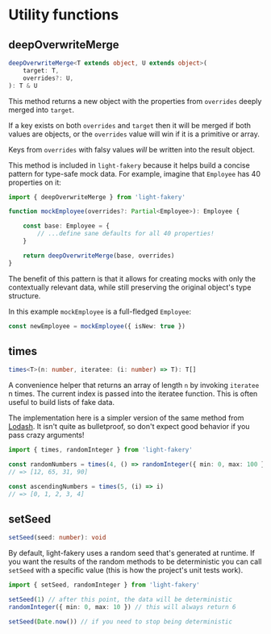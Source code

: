 # Utility functions

## deepOverwriteMerge

```typescript
deepOverwriteMerge<T extends object, U extends object>(
	target: T,
	overrides?: U,
): T & U
```

This method returns a new object with the properties from `overrides` deeply merged
into `target`.

If a key exists on both `overrides` and `target` then it will be merged if
both values are objects, or the `overrides` value will win if it is a
primitive or array.

Keys from `overrides` with falsy values _will_ be written into the result object.

This method is included in `light-fakery` because it helps build a concise pattern
for type-safe mock data. For example, imagine that `Employee` has 40 properties on it:

```typescript
import { deepOverwriteMerge } from 'light-fakery'

function mockEmployee(overrides?: Partial<Employee>): Employee {

	const base: Employee = {
		// ...define sane defaults for all 40 properties!
	}

	return deepOverwriteMerge(base, overrides)
}
```
The benefit of this pattern is that it allows for creating mocks with only the contextually relevant data, while still preserving the original object's type structure.

In this example `mockEmployee` is a full-fledged `Employee`:

```typescript
const newEmployee = mockEmployee({ isNew: true })
```


## times

```typescript
times<T>(n: number, iteratee: (i: number) => T): T[]
```

A convenience helper that returns an array of length `n` by invoking `iteratee` n times. The current index is passed into the iteratee function. This is often useful to build lists of fake data.

The implementation here is a simpler version of the same method from [Lodash](https://github.com/lodash/lodash/blob/main/src/times.ts). It isn't quite as bulletproof, so don't expect good behavior if you pass crazy arguments!

```typescript
import { times, randomInteger } from 'light-fakery'

const randomNumbers = times(4, () => randomInteger({ min: 0, max: 100 }))
// => [12, 65, 31, 90]

const ascendingNumbers = times(5, (i) => i)
// => [0, 1, 2, 3, 4]
```

## setSeed

```typescript
setSeed(seed: number): void
```

By default, light-fakery uses a random seed that's generated at runtime. If you want
the results of the random methods to be deterministic you can call `setSeed` with
a specific value (this is how the project's unit tests work).

```typescript
import { setSeed, randomInteger } from 'light-fakery'

setSeed(1) // after this point, the data will be deterministic
randomInteger({ min: 0, max: 10 }) // this will always return 6

setSeed(Date.now()) // if you need to stop being deterministic
```
